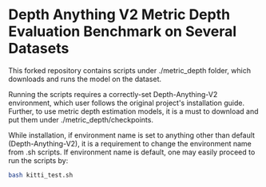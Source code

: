 # Depth Anything V2 Metric Depth Evaluation Benchmark on Several Datasets
This forked repository contains scripts under ./metric_depth folder, which downloads and runs the model on the dataset.

Running the scripts requires a correctly-set Depth-Anything-V2 environment, which user follows the original project's installation guide. Further, to use metric depth estimation models, it is a must to 
download and put them under ./metric_depth/checkpoints.

While installation, if environment name is set to anything other than default (Depth-Anything-V2), it is a requirement to change the environment name from .sh scripts.
If environment name is default, one may easily proceed to run the scripts by:
```bash
bash kitti_test.sh
```

